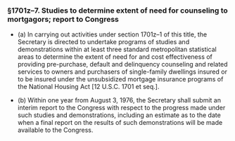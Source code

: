 ### §1701z–7. Studies to determine extent of need for counseling to mortgagors; report to Congress
* (a) In carrying out activities under section 1701z–1 of this title, the Secretary is directed to undertake programs of studies and demonstrations within at least three standard metropolitan statistical areas to determine the extent of need for and cost effectiveness of providing pre-purchase, default and delinquency counseling and related services to owners and purchasers of single-family dwellings insured or to be insured under the unsubsidized mortgage insurance programs of the National Housing Act [12 U.S.C. 1701 et seq.].

* (b) Within one year from August 3, 1976, the Secretary shall submit an interim report to the Congress with respect to the progress made under such studies and demonstrations, including an estimate as to the date when a final report on the results of such demonstrations will be made available to the Congress.